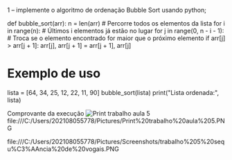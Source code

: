 1 – implemente o algoritmo de ordenação Bubble Sort usando python;

def bubble_sort(arr):
    n = len(arr)
    # Percorre todos os elementos da lista
    for i in range(n):
        # Últimos i elementos já estão no lugar
        for j in range(0, n - i - 1):
            # Troca se o elemento encontrado for maior que o próximo elemento
            if arr[j] > arr[j + 1]:
                arr[j], arr[j + 1] = arr[j + 1], arr[j]

# Exemplo de uso
lista = [64, 34, 25, 12, 22, 11, 90]
bubble_sort(lista)
print("Lista ordenada:", lista)

Comprovante da execução
![Print trabalho aula 5](https://github.com/user-attachments/assets/b6d2dbc5-9e49-4553-bca6-999bcb9c952d)
file:///C:/Users/202108055778/Pictures/Print%20trabalho%20aula%205.PNG








file:///C:/Users/202108055778/Pictures/Screenshots/trabalho%205%20sequ%C3%AAncia%20de%20vogais.PNG
